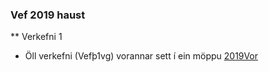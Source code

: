 ### Vef 2019 haust

** Verkefni 1
* Öll verkefni (Vefþ1vg) vorannar sett í ein möppu [2019Vor](https://github.com/kmr2/kmr2.github.io/tree/master/2019%20vor)
